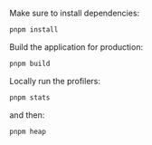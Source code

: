 Make sure to install dependencies:

```bash
pnpm install
```

Build the application for production:

```bash
pnpm build
```

Locally run the profilers:

```bash
pnpm stats
```
and then:
```bash
pnpm heap
```
